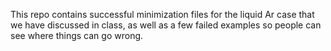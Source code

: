 This repo contains successful minimization files for the liquid Ar case that we have discussed in class, as well as a few failed examples so people can see where things can go wrong.
